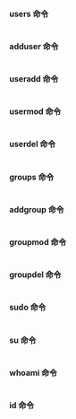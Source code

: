 #### users 命令

```

```

#### adduser 命令

```

```

#### useradd 命令

```

```

#### usermod 命令

```

```

#### userdel 命令

```

```

#### groups 命令

```

```

#### addgroup 命令

```

```

#### groupmod 命令

```

```


#### groupdel 命令

```

```

#### sudo 命令

```

```

#### su 命令

```

```

#### whoami 命令

```

```

#### id 命令

```

```